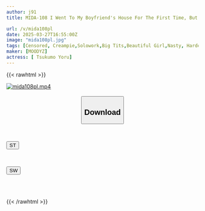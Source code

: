 ```yaml
---
author: j91
title: MIDA-108 I Went To My Boyfriend's House For The First Time, But The Man Who Lived There Was A Filthy Old Man With A High Sex Drive. I Was Tricked Into Going To His House, And He Drugged Me With Aphrodisiacs And Forced Me To Cum Inside Him 10 Times... Tsukigumo Yoru

url: /v/mida108pl
date: 2025-03-27T16:55:00Z
image: "mida108pl.jpg"
tags: [Censored, Creampie,Solowork,Big Tits,Beautiful Girl,Nasty, Hardcore,Drama	]
maker: [MOODYZ]
actress: [ Tsukumo Yoru]
---
```



{{< rawhtml >}}

<div class="video" data-videoid="MrwjVaq44yImv8v">
    <a href="javascript:;">
        <img src="/v/mida108pl/mida108pl.jpg" width="WIDTH" height="HEIGHT" alt="mida108pl.mp4" loading="lazy">
    </a>
</div>

<script type="text/javascript" src="https://j91.asia/asset/on-demand-st.js"></script>

<br>
  <link rel="stylesheet" href="https://j91.asia/asset/bs5.css">
  
  <center>
  <button class="btn btn-primary" type="button" data-bs-toggle="collapse" data-bs-target=".multi-collapse" aria-expanded="false" aria-controls="multiCollapseExample1 multiCollapseExample2"><h2>Download</h2></button></center>
</p>
<div class="row">
  <div class="col">
    <div class="collapse multi-collapse" id="multiCollapseExample1">
      <div class="card card-body">
	      	      <br>
<div class="buttons">  
<p><a href="/v/mida108pl/st.html" target="_blank"><button class="btn-hover color-3"><i class="fa fa-download"></i> ST</button></a></p></div>
    </div>
  </div>
</div>
  <div class="col">
    <div class="collapse multi-collapse" id="multiCollapseExample2">
      <div class="card card-body">
	      <br>
<div class="buttons">
<p><a href="/v/mida108pl/sw.html" target="_blank"><button class="btn-hover color-2"><i class="fa fa-download"></i> SW</button></a></p></div>
<br><br>
      </div>
    </div>
  </div>
</div>

{{< /rawhtml >}}
